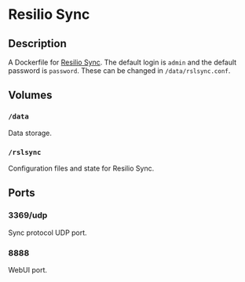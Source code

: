 # Resilio Sync

## Description

A Dockerfile for [Resilio Sync](https://www.resilio.com/). The default login is `admin` and the default password is `password`. These can be changed in `/data/rslsync.conf`.

## Volumes

### `/data`

Data storage.

### `/rslsync`

Configuration files and state for Resilio Sync.

## Ports

### 3369/udp

Sync protocol UDP port.

### 8888

WebUI port.

